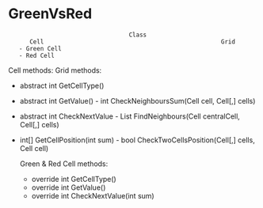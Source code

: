 # GreenVsRed

                                      Class 
          Cell                                                  Grid
       - Green Cell
       - Red Cell
      

Cell methods:                                              Grid methods:
- abstract int GetCellType()
- abstract int GetValue()                                  - int CheckNeighboursSum(Cell cell, Cell[,] cells)
- abstract int CheckNextValue                              - List<Cell> FindNeighbours(Cell centralCell, Cell[,] cells)
- int[] GetCellPosition(int sum)                           - bool CheckTwoCellsPosition(Cell[,] cells, Cell cell)
                                                           
    Green & Red Cell methods:
    - override int GetCellType()
    - override int GetValue()
    - override int CheckNextValue(int sum)
    
    
